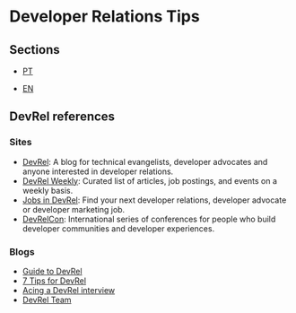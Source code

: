 # Developer Relations Tips

## Sections

- [PT](https://github.com/GuillaumeFalourd/developers-tips/tree/master/developer-relations/PT)

- [EN](https://github.com/GuillaumeFalourd/developers-tips/tree/master/developer-relations/EN)

## DevRel references

### Sites

- [DevRel](https://devrel.net/): A blog for technical evangelists, developer advocates and anyone interested in developer relations.
- [DevRel Weekly](https://devrelweekly.com/): Curated list of articles, job postings, and events on a weekly basis.
- [Jobs in DevRel](https://jobsindevrel.com): Find your next developer relations, developer advocate or developer marketing job.
- [DevRelCon](https://www.devrelcon.net/): International series of conferences for people who build developer communities and developer experiences.

### Blogs

- [Guide to DevRel](https://hackernoon.com/a-freshers-guide-to-devrel-10f0d814111e)
- [7 Tips for DevRel](https://dev.to/dabit3/7-tips-for-breaking-into-devrel-7jk)
- [Acing a DevRel interview](https://thagomizer.com/blog/2019/10/11/acing-the-devrel-interview.html)
- [DevRel Team](https://www.stephaniemorillo.co/post/content-strategy-for-devrel-teams-a-primer)
